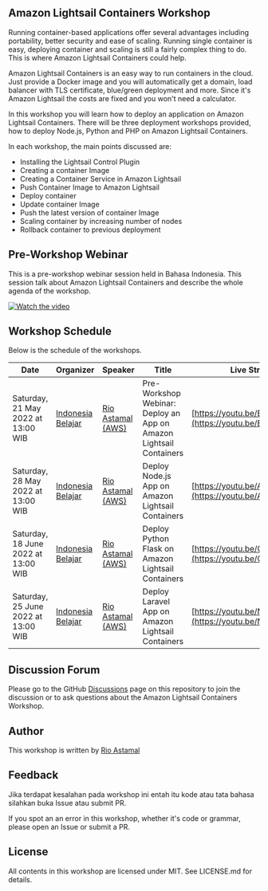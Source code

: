 ## Amazon Lightsail Containers Workshop

Running container-based applications offer several advantages including portability, better security and ease of scaling. Running single container is easy, deploying container and scaling is still a fairly complex thing to do. This is where Amazon Lightsail Containers could help.

Amazon Lightsail Containers is an easy way to run containers in the cloud. Just provide a Docker image and you will automatically get a domain, load balancer with TLS certificate, blue/green deployment and more. Since it's Amazon Lightsail the costs are fixed and you won't need a calculator.

In this workshop you will learn how to deploy an application on Amazon Lightsail Containers. There will be three deployment workshops provided, how to deploy Node.js, Python and PHP on Amazon Lightsail Containers.

In each workshop, the main points discussed are:

- Installing the Lightsail Control Plugin
- Creating a container Image
- Creating a Container Service in Amazon Lightsail
- Push Container Image to Amazon Lightsail
- Deploy container
- Update container Image
- Push the latest version of container Image
- Scaling container by increasing number of nodes
- Rollback container to previous deployment

## Pre-Workshop Webinar

This is a pre-workshop webinar session held in Bahasa Indonesia. This session talk about Amazon Lightsail Containers and describe the whole agenda of the workshop.

[![Watch the video](https://img.youtube.com/vi/Ej5s5SwCo2s/hqdefault.jpg)](https://www.youtube.com/watch?v=Ej5s5SwCo2s)

## Workshop Schedule

Below is the schedule of the workshops.

Date | Organizer | Speaker | Title | Live Stream | Lab 
--------|-----------|---------|-------|-------------|-----
Saturday, 21 May 2022 at 13:00 WIB | [Indonesia Belajar](https://www.youtube.com/c/IndonesiaBelajarKomputer) | [Rio Astamal (AWS)](https://github.com/rioastamal) | Pre-Workshop Webinar: Deploy an App on Amazon Lightsail Containers | [https://youtu.be/Ej5s5SwCo2s](https://youtu.be/Ej5s5SwCo2s) | -
Saturday, 28 May 2022 at 13:00 WIB | [Indonesia Belajar](https://www.youtube.com/c/IndonesiaBelajarKomputer) | [Rio Astamal (AWS)](https://github.com/rioastamal) | Deploy Node.js App on Amazon Lightsail Containers | [https://youtu.be/A7c65eIB0cg](https://youtu.be/A7c65eIB0cg) | [lab-deploy-nodejs-app](https://github.com/rioastamal/workshop-amazon-lightsail-containers/tree/main/lab-deploy-nodejs-app)
Saturday, 18 June 2022 at 13:00 WIB | [Indonesia Belajar](https://www.youtube.com/c/IndonesiaBelajarKomputer) | [Rio Astamal (AWS)](https://github.com/rioastamal) | Deploy Python Flask on Amazon Lightsail Containers | [https://youtu.be/C7ul435JnZk](https://youtu.be/C7ul435JnZk) | [lab-deploy-python-flask](https://github.com/rioastamal/workshop-amazon-lightsail-containers/tree/main/lab-deploy-python-flask)
Saturday, 25 June 2022 at 13:00 WIB | [Indonesia Belajar](https://www.youtube.com/c/IndonesiaBelajarKomputer) | [Rio Astamal (AWS)](https://github.com/rioastamal) | Deploy Laravel App on Amazon Lightsail Containers | [https://youtu.be/NI0HgZ16cD0](https://youtu.be/NI0HgZ16cD0) | [lab-deploy-laravel-app](https://github.com/rioastamal/workshop-amazon-lightsail-containers/tree/main/lab-deploy-laravel-app)

## Discussion Forum

Please go to the GitHub [Discussions](https://github.com/rioastamal/workshop-amazon-lightsail-containers/discussions) page on this repository to join the discussion or to ask questions about the Amazon Lightsail Containers Workshop.

## Author

This workshop is written by [Rio Astamal](https://rioastamal.net)

## Feedback

Jika terdapat kesalahan pada workshop ini entah itu kode atau tata bahasa silahkan buka Issue atau submit PR.

If you spot an  an error in this workshop, whether it's code or grammar, please open an Issue or submit a PR.

## License

All contents in this workshop are licensed under MIT. See LICENSE.md for details.